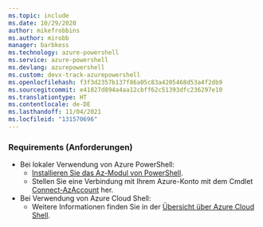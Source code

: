 ```yaml
---
ms.topic: include
ms.date: 10/29/2020
author: mikefrobbins
ms.author: mirobb
manager: barbkess
ms.technology: azure-powershell
ms.service: azure-powershell
ms.devlang: azurepowershell
ms.custom: devx-track-azurepowershell
ms.openlocfilehash: f3f3d2357b137f86a05c83a4205468d53a4f2db9
ms.sourcegitcommit: e41827d894a4aa12cbff62c51393dfc236297e10
ms.translationtype: HT
ms.contentlocale: de-DE
ms.lasthandoff: 11/04/2021
ms.locfileid: "131570696"
---
```

### <a name="requirements"></a>Requirements (Anforderungen)

* Bei lokaler Verwendung von Azure PowerShell:
  * [Installieren Sie das Az-Modul von PowerShell](/powershell/azure/install-az-ps).
  * Stellen Sie eine Verbindung mit Ihrem Azure-Konto mit dem Cmdlet [Connect-AzAccount](/powershell/module/az.accounts/connect-azaccount) her.
* Bei Verwendung von Azure Cloud Shell:
  * Weitere Informationen finden Sie in der [Übersicht über Azure Cloud Shell](../articles/cloud-shell/overview.md).
